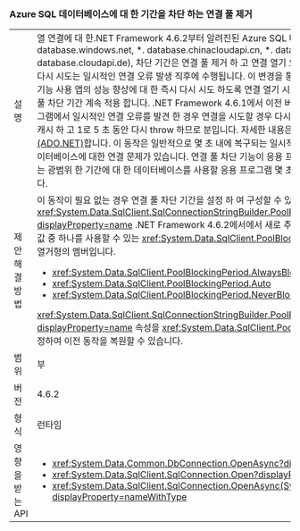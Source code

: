 ### <a name="connection-pool-blocking-period-for-azure-sql-databases-is-removed"></a>Azure SQL 데이터베이스에 대 한 기간을 차단 하는 연결 풀 제거

|   |   |
|---|---|
|설명|열 연결에 대 한.NET Framework 4.6.2부터 알려진된 Azure SQL 데이터베이스에 대 한 요청 (*. database.windows.net, *. database.chinacloudapi.cn, *. database.usgovcloudapi.net, *. database.cloudapi.de), 차단 기간은 연결 풀 제거 하 고 연결 열기 오류는 캐시 되지 않습니다. 연결 열기 요청 다시 시도는 일시적인 연결 오류 발생 직후에 수행됩니다. 이 변경을 통해 Azure SQL 데이터베이스, 클라우드 기능 사용 앱의 성능 향상에 대 한 즉시 다시 시도 하도록 연결 열기 시도 합니다. 다른 모든 연결 시도 대 한 연결 풀 차단 기간 계속 적용 합니다. .NET Framework 4.6.1에서 이전 버전은 데이터베이스에 연결할 때 응용 프로그램에서 일시적인 연결 오류를 발견 한 경우 연결을 시도할 경우 다시 시도할 수 없는 신속 하 게 연결 풀 오류를 캐시 하 고 1로 5 초 동안 다시 throw 하므로 분입니다. 자세한 내용은 참조 [SQL Server 연결 풀링 (ADO.NET)](~/docs/framework/data/adonet/sql-server-connection-pooling.md)합니다. 이 동작은 일반적으로 몇 초 내에 복구되는 일시적인 오류가 자주 발생하는 Azure SQL 데이터베이스에 대한 연결 문제가 있습니다. 연결 풀 차단 기능이 응용 프로그램에 연결할 수 없음을 데이터베이스는 광범위 한 기간에 대 한 데이터베이스를 사용할 응용 프로그램 몇 초 안에 렌더링 해야 하는 경우에 의미 합니다.|
|제안 해결 방법|이 동작이 필요 없는 경우 연결 풀 차단 기간을 설정 하 여 구성할 수 있습니다는 <xref:System.Data.SqlClient.SqlConnectionStringBuilder.PoolBlockingPeriod?displayProperty=name> .NET Framework 4.6.2에서에서 새로 추가 된 속성입니다. 속성의 값은 다음의 세 값 중 하나를 사용할 수 있는 <xref:System.Data.SqlClient.PoolBlockingPeriod?displayProperty=name> 열거형의 멤버입니다.<ul><li><xref:System.Data.SqlClient.PoolBlockingPeriod.AlwaysBlock></li><li><xref:System.Data.SqlClient.PoolBlockingPeriod.Auto></li><li><xref:System.Data.SqlClient.PoolBlockingPeriod.NeverBlock></li></ul><xref:System.Data.SqlClient.SqlConnectionStringBuilder.PoolBlockingPeriod?displayProperty=name> 속성을 <xref:System.Data.SqlClient.PoolBlockingPeriod.AlwaysBlock>으로 설정하여 이전 동작을 복원할 수 있습니다.|
|범위|부|
|버전|4.6.2|
|형식|런타임|
|영향을 받는 API|<ul><li><xref:System.Data.Common.DbConnection.OpenAsync?displayProperty=nameWithType></li><li><xref:System.Data.SqlClient.SqlConnection.Open?displayProperty=nameWithType></li><li><xref:System.Data.SqlClient.SqlConnection.OpenAsync(System.Threading.CancellationToken)?displayProperty=nameWithType></li></ul>|

